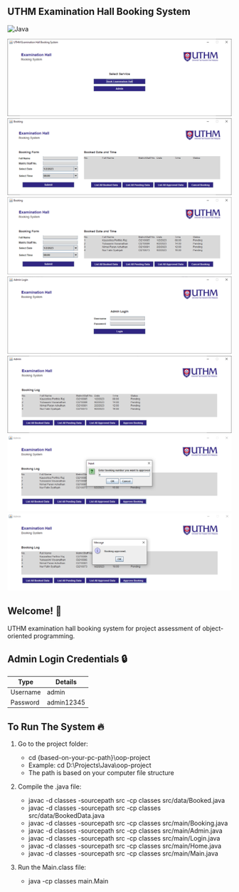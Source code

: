 ## UTHM Examination Hall Booking System

![Java](https://img.shields.io/badge/java-%23ED8B00.svg?style=for-the-badge&logo=openjdk&logoColor=white)

<div style="display: flex; flex-direction: column; gap: 5px;">
<img src="./src/images/user-interface/1.png" alt="User Interface 1" />
<img src="./src/images/user-interface/2.png" alt="User Interface 2" />
<img src="./src/images/user-interface/3.png" alt="User Interface 3" />
<img src="./src/images/user-interface/4.png" alt="User Interface 4" />
<img src="./src/images/user-interface/5.png" alt="User Interface 5" />
<img src="./src/images/user-interface/6.png" alt="User Interface 6" />
<img src="./src/images/user-interface/7.png" alt="User Interface 7" />
<div>

## Welcome! 👋

UTHM examination hall booking system for project assessment of object-oriented programming.

## Admin Login Credentials 🔒

| Type     | Details    |
| -------- | ---------- |
| Username | admin      |
| Password | admin12345 |

## To Run The System 🔥

1. Go to the project folder:

   - cd {based-on-your-pc-path}\oop-project
   - Example: cd D:\Projects\Java\oop-project
   - The path is based on your computer file structure

2. Compile the .java file:

   - javac -d classes -sourcepath src -cp classes src/data/Booked.java
   - javac -d classes -sourcepath src -cp classes src/data/BookedData.java
   - javac -d classes -sourcepath src -cp classes src/main/Booking.java
   - javac -d classes -sourcepath src -cp classes src/main/Admin.java
   - javac -d classes -sourcepath src -cp classes src/main/Login.java
   - javac -d classes -sourcepath src -cp classes src/main/Home.java
   - javac -d classes -sourcepath src -cp classes src/main/Main.java

3. Run the Main.class file:
   - java -cp classes main.Main
